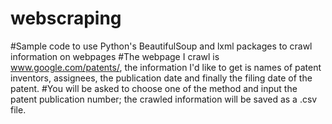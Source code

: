 # webscraping
#Sample code to use Python's BeautifulSoup and lxml packages to crawl information on webpages
#The webpage I crawl is www.google.com/patents/, the information I'd like to get is names of patent inventors, assignees, the publication date and finally the filing date of the patent.
#You will be asked to choose one of the method and input the patent publication number; the crawled information will be saved as a .csv file. 
